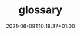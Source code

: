 ---
title: "glossary"
description: ""
lead: ""
date: 2021-06-09T10:19:37+01:00
lastmod: 2021-06-09T10:19:37+01:00
draft: false
images: []
weight: 999
toc: true
---